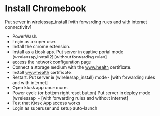 # Install Chromebook

Put server in wirelessap_install [with forwarding rules and with internet connectivity]
 - PowerWash.
 - Login as a super user.
 - Install the chrome extension.
 - Install as a kiosk app.
Put server in captive portal mode (wirelessap_install2) [without forwarding rules]
 - access the network configuration page
 - Connect a storage medium with the www.health certificate.
 - Install www.health certificate.
 - Restart.
Put server in (wirelessap_install) mode - [with forwarding rules and with internet]
 - Open kiosk app once more.
 - Power cycle (or bottom right reset button)
Put server in deploy mode (wirelessap) - [with forwarding rules and without internet]
 - Test that Kiosk App access works
 - Login as superuser and setup auto-launch

